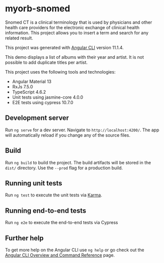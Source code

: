 # myorb-snomed
Snomed CT is a clinical terminology that is used by physicians and other health care providers for the electronic exchange of clinical health information. This project allows you to insert a term and search for any related result.

This project was generated with [Angular CLI](https://github.com/angular/angular-cli) version 11.1.4.

This demo displays a list of albums with their year and artist. It is not possible to add duplicate titles per artist.

This project uses the following tools and technologies:
- Angular Material 13
- RxJs 7.5.0
- TypeScript 4.6.2
- Unit tests using jasmine-core 4.0.0
- E2E tests using cypress 10.7.0

## Development server

Run `ng serve` for a dev server. Navigate to `http://localhost:4200/`. The app will automatically reload if you change any of the source files.

## Build

Run `ng build` to build the project. The build artifacts will be stored in the `dist/` directory. Use the `--prod` flag for a production build.

## Running unit tests

Run `ng test` to execute the unit tests via [Karma](https://karma-runner.github.io).

## Running end-to-end tests

Run `ng e2e` to execute the end-to-end tests via Cypress


## Further help

To get more help on the Angular CLI use `ng help` or go check out the [Angular CLI Overview and Command Reference](https://angular.io/cli) page.